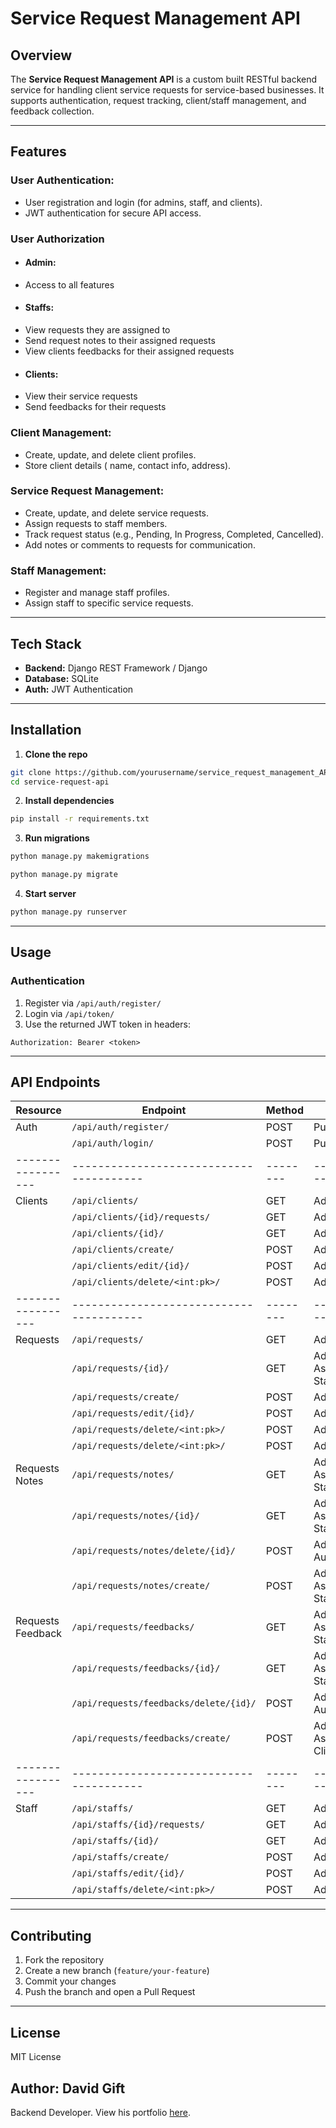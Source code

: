 # Service Request Management API

## Overview
The **Service Request Management API** is a custom built RESTful backend service for handling client service requests for service-based businesses. It supports authentication, request tracking, client/staff management, and feedback collection.

---

## Features
### User Authentication:
- User registration and login (for admins, staff, and clients).
- JWT authentication for secure API access.

### User Authorization
- #### Admin:
- Access to all features
- #### Staffs:
- View requests they are assigned to
- Send request notes to their assigned requests
- View clients feedbacks for their assigned requests
- #### Clients:
- View their service requests
- Send feedbacks for their requests

### Client Management:
- Create, update, and delete client profiles.
- Store client details ( name, contact info, address).
### Service Request Management:
- Create, update, and delete service requests.
- Assign requests to staff members.
- Track request status (e.g., Pending, In Progress, Completed, Cancelled).
- Add notes or comments to requests for communication.
### Staff Management:
- Register and manage staff profiles.
- Assign staff to specific service requests.

---

## Tech Stack
- **Backend:** Django REST Framework / Django
- **Database:** SQLite
- **Auth:** JWT Authentication

---

## Installation

1. **Clone the repo**
```bash
git clone https://github.com/yourusername/service_request_management_API.git
cd service-request-api
```

2. **Install dependencies**
```bash
pip install -r requirements.txt
```

3. **Run migrations**
```bash
python manage.py makemigrations
```
```bash
python manage.py migrate
```


4. **Start server**
```bash
python manage.py runserver
```

---

## Usage

### Authentication
1. Register via `/api/auth/register/`
2. Login via `/api/token/`
3. Use the returned JWT token in headers:
```http
Authorization: Bearer <token>
```

---

## API Endpoints

| Resource        | Endpoint                              | Method | Role       |
|-----------------|---------------------------------------|--------|------------|
| Auth            | `/api/auth/register/`                 | POST   | Public     |
|                 | `/api/auth/login/`                    | POST   | Public     |
|-----------------|---------------------------------------|--------|------------|
| Clients         | `/api/clients/`                       | GET    | Admin      |
|                 | `/api/clients/{id}/requests/`         | GET    | Admin      |
|                 | `/api/clients/{id}/`                  | GET    | Admin      |
|                 | `/api/clients/create/`                | POST   | Admin      |
|                 | `/api/clients/edit/{id}/`             | POST   | Admin      |
|                 | `/api/clients/delete/<int:pk>/`       | POST   | Admin      |
|-----------------|---------------------------------------|--------|------------|
| Requests        | `/api/requests/`                      | GET    | Admin      |
|                 | `/api/requests/{id}/`                 | GET    | Admin, Assigned Staff |
|                 | `/api/requests/create/`               | POST   | Admin      |
|                 | `/api/requests/edit/{id}/`            | POST   | Admin      |
|                 | `/api/requests/delete/<int:pk>/`      | POST   | Admin      |
|                 | `/api/requests/delete/<int:pk>/`      | POST   | Admin      |
| Requests Notes  | `/api/requests/notes/`                | GET    | Admin, Assigned Staff |
|                 | `/api/requests/notes/{id}/`           | GET    | Admin, Assigned Staff |
|                 | `/api/requests/notes/delete/{id}/`    | POST   | Admin, Author |
|                 | `/api/requests/notes/create/`         | POST   | Admin, Assigned Staffs |
|Requests Feedback| `/api/requests/feedbacks/`            | GET    | Admin, Assigned Staff/Client |
|                 | `/api/requests/feedbacks/{id}/`       | GET    | Admin, Assigned Staff/Client |
|                 | `/api/requests/feedbacks/delete/{id}/`| POST   | Admin, Author |
|                 | `/api/requests/feedbacks/create/`     | POST   | Admin, Assigned Client |
|-----------------|---------------------------------------|--------|------------|
| Staff           | `/api/staffs/`                        | GET    | Admin      |
|                 | `/api/staffs/{id}/requests/`          | GET    | Admin      |
|                 | `/api/staffs/{id}/`                   | GET    | Admin      |
|                 | `/api/staffs/create/`                 | POST   | Admin      |
|                 | `/api/staffs/edit/{id}/`              | POST   | Admin      |
|                 | `/api/staffs/delete/<int:pk>/`        | POST   | Admin      |

---

## Contributing
1. Fork the repository  
2. Create a new branch (`feature/your-feature`)  
3. Commit your changes  
4. Push the branch and open a Pull Request  

---

## License
MIT License 

## Author: David Gift
Backend Developer. View his portfolio [here](https://github.com/Gift-David).
